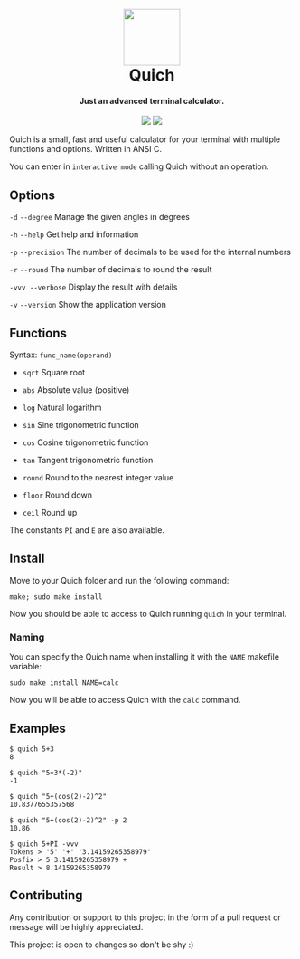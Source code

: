 <h1 align="center">
    <br>
    <img src="https://usbac.com.ve/images/Quich_logo.svg" width=100>
    <br>
    Quich
    <br>
</h1>

<h4 align="center">Just an advanced terminal calculator.</h4>

<p align="center">
<img src="https://img.shields.io/badge/version-2.1-blue.svg">
<img src="https://img.shields.io/badge/license-MIT-orange.svg">
</p>

Quich is a small, fast and useful calculator for your terminal with multiple functions and options. Written in ANSI C.

You can enter in `interactive mode` calling Quich without an operation.

## Options

`-d` `--degree` Manage the given angles in degrees

`-h` `--help` Get help and information

`-p` `--precision` The number of decimals to be used for the internal numbers

`-r` `--round` The number of decimals to round the result

`-vvv --verbose` Display the result with details

`-v` `--version` Show the application version

## Functions

Syntax: `func_name(operand)`

* `sqrt` Square root

* `abs` Absolute value (positive)

* `log` Natural logarithm

* `sin` Sine trigonometric function

* `cos` Cosine trigonometric function

* `tan` Tangent trigonometric function

* `round` Round to the nearest integer value

* `floor` Round down

* `ceil` Round up

The constants `PI` and `E` are also available.

## Install

Move to your Quich folder and run the following command:

`make; sudo make install`

Now you should be able to access to Quich running `quich` in your terminal.

### Naming

You can specify the Quich name when installing it with the `NAME` makefile variable:

`sudo make install NAME=calc`

Now you will be able to access Quich with the `calc` command.

## Examples

```console
$ quich 5+3
8
```
```console
$ quich "5+3*(-2)"
-1
```
```console
$ quich "5+(cos(2)-2)^2"
10.8377655357568
```
```console
$ quich "5+(cos(2)-2)^2" -p 2
10.86
```
```console
$ quich 5+PI -vvv
Tokens > '5' '+' '3.14159265358979'
Posfix > 5 3.14159265358979 +
Result > 8.14159265358979

```

## Contributing

Any contribution or support to this project in the form of a pull request or message will be highly appreciated.

This project is open to changes so don't be shy :)
